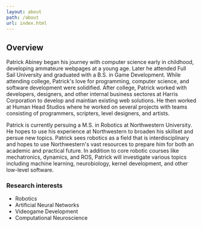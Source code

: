 ```yaml
---
layout: about
path: /about
url: index.html
---
```

## Overview
Patrick Abiney began his journey with computer science early in childhood, developing ammateure webpages at a young age. Later he attended Full Sail University and graduated with a B.S. in Game Development. While attending college, Patrick's love for programming, computer science, and software development were solidified. After college, Patrick worked with developers, designers, and other internal business sectores at Harris Corporation to develop and maintian existing web solutions. He then worked at Human Head Studios where he worked on several projects with teams consisting of programmers, scripters, level designers, and artists.

Patrick is currently persuing a M.S. in Robotics at Northwestern University. He hopes to use his experience at Northwestern to broaden his skillset and persue new topics. Patrick sees robotics as a field that is interdisciplinary and hopes to use Northwestern's vast resources to prepare him for both an academic and practical future. In addition to core robotic courses like mechatronics, dynamics, and ROS, Patrick will investigate various topics including machine learning, neurobiology, kernel development, and other low-level software.

### Research interests
* Robotics
* Artificial Neural Networks
* Videogame Development
* Computational Neuroscience
